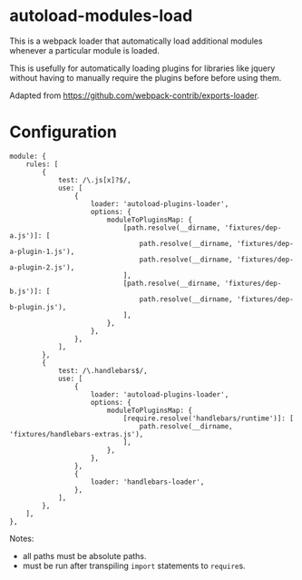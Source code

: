 # autoload-modules-load

This is a webpack loader that automatically load additional modules whenever a
particular module is loaded.

This is usefully for automatically loading plugins for libraries like jquery
without having to manually require the plugins before before using them.

Adapted from https://github.com/webpack-contrib/exports-loader.

# Configuration

```
module: {
    rules: [
        {
            test: /\.js[x]?$/,
            use: [
                {
                    loader: 'autoload-plugins-loader',
                    options: {
                        moduleToPluginsMap: {
                            [path.resolve(__dirname, 'fixtures/dep-a.js')]: [
                                path.resolve(__dirname, 'fixtures/dep-a-plugin-1.js'),
                                path.resolve(__dirname, 'fixtures/dep-a-plugin-2.js'),
                            ],
                            [path.resolve(__dirname, 'fixtures/dep-b.js')]: [
                                path.resolve(__dirname, 'fixtures/dep-b-plugin.js'),
                            ],
                        },
                    },
                },
            ],
        },
        {
            test: /\.handlebars$/,
            use: [
                {
                    loader: 'autoload-plugins-loader',
                    options: {
                        moduleToPluginsMap: {
                            [require.resolve('handlebars/runtime')]: [
                                path.resolve(__dirname, 'fixtures/handlebars-extras.js'),
                            ],
                        },
                    },
                },
                {
                    loader: 'handlebars-loader',
                },
            ],
        },
    ],
},
```

Notes:
- all paths must be absolute paths.
- must be run after transpiling `import` statements to `require`s.

